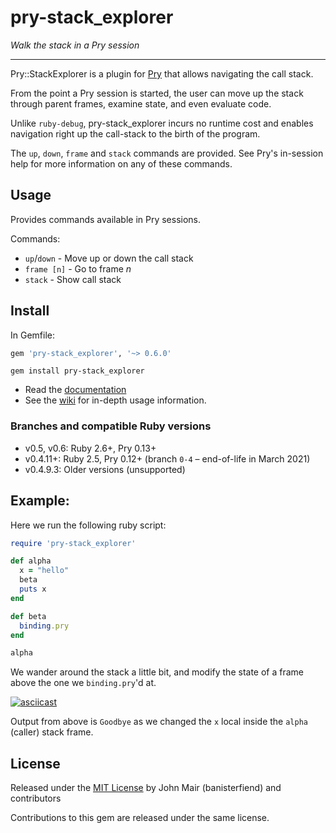 pry-stack_explorer
===========

_Walk the stack in a Pry session_

---

Pry::StackExplorer is a plugin for [Pry](http://pry.github.com)
that allows navigating the call stack.

From the point a Pry session is started, the user can move up the stack
through parent frames, examine state, and even evaluate code.

Unlike `ruby-debug`, pry-stack_explorer incurs no runtime cost and
enables navigation right up the call-stack to the birth of the
program.

The `up`, `down`, `frame` and `stack` commands are provided. See
Pry's in-session help for more information on any of these commands.

## Usage
Provides commands available in Pry sessions.

Commands:
* `up`/`down` - Move up or down the call stack
* `frame [n]` - Go to frame *n*
* `stack` - Show call stack


## Install

In Gemfile:
```rb
gem 'pry-stack_explorer', '~> 0.6.0'
```

```
gem install pry-stack_explorer
```

* Read the [documentation](http://rdoc.info/github/banister/pry-stack_explorer/master/file/README.md)
* See the [wiki](https://github.com/pry/pry-stack_explorer/wiki) for in-depth usage information.


### Branches and compatible Ruby versions
* v0.5, v0.6: Ruby 2.6+, Pry 0.13+
* v0.4.11+: Ruby 2.5, Pry 0.12+ (branch `0-4` – end-of-life in March 2021)
* v0.4.9.3: Older versions (unsupported)

Example:
--------
Here we run the following ruby script:
```Ruby
require 'pry-stack_explorer'

def alpha
  x = "hello"
  beta
  puts x
end

def beta
  binding.pry
end

alpha
```

We wander around the stack a little bit, and modify the state of a frame above the one we `binding.pry`'d at.

[![asciicast](https://asciinema.org/a/257713.svg)](https://asciinema.org/a/257713)

Output from above is `Goodbye` as we changed the `x` local inside the `alpha` (caller) stack frame.


License
-------
Released under the [MIT License](https://github.com/pry/pry-stack_explorer/blob/master/LICENSE) by John Mair (banisterfiend) and contributors

Contributions to this gem are released under the same license.

